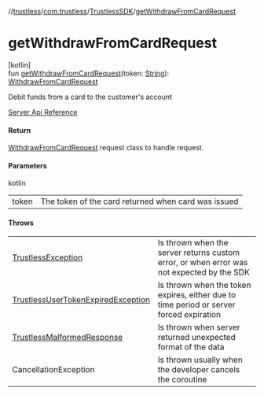 //[trustless](../../../index.md)/[com.trustless](../index.md)/[TrustlessSDK](index.md)/[getWithdrawFromCardRequest](get-withdraw-from-card-request.md)

# getWithdrawFromCardRequest

[kotlin]\
fun [getWithdrawFromCardRequest](get-withdraw-from-card-request.md)(token: [String](https://kotlinlang.org/api/latest/jvm/stdlib/kotlin/-string/index.html)): [WithdrawFromCardRequest](../../com.trustless.requests.cards.withdraw/-withdraw-from-card-request/index.md)

Debit funds from a card to the customer's account

[Server Api Reference](https://developer.staq.io/docs/apis/cards#/Cards/Debit%20funds)

#### Return

[WithdrawFromCardRequest](../../com.trustless.requests.cards.withdraw/-withdraw-from-card-request/index.md) request class to handle request.

#### Parameters

kotlin

| | |
|---|---|
| token | The token of the card returned when card was issued |

#### Throws

| | |
|---|---|
| [TrustlessException](../../com.trustless.exceptions/-trustless-exception/index.md) | Is thrown when the server returns custom error, or when error was not expected by the SDK |
| [TrustlessUserTokenExpiredException](../../com.trustless.exceptions/-trustless-user-token-expired-exception/index.md) | Is thrown when the token expires, either due to time period or server forced expiration |
| [TrustlessMalformedResponse](../../com.trustless.exceptions/-trustless-malformed-response/index.md) | Is thrown when server returned unexpected format of the data |
| CancellationException | Is thrown usually when the developer cancels the coroutine |

